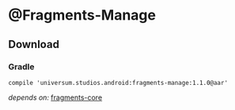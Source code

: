 @Fragments-Manage
===============

## Download ##

### Gradle ###

    compile 'universum.studios.android:fragments-manage:1.1.0@aar'

_depends on:_
[fragments-core](https://github.com/universum-studios/android_fragments/tree/master/library-core)